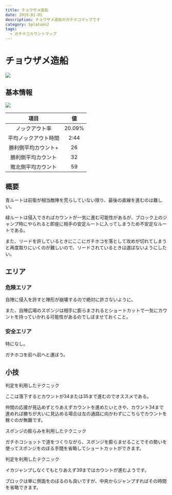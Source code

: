 ```yaml
---
title: チョウザメ造船
date: 2019-01-01
description: チョウザメ造船のガチホコマップです
category: Splatoon2
tags:
  - ガチホコカウントマップ
---
```


# チョウザメ造船

![](https://pbs.twimg.com/media/Ec3yYD7XoAAwcaH?format=jpg&name=large)

## 基本情報

![](https://pbs.twimg.com/media/EV-GbndXgAIDNNQ?format=png&name=large)

|         項目         |   値   |
| :------------------: | :----: |
|    ノックアウト率    | 20.09% |
| 平均ノックアウト時間 |  2:44  |
| 勝利側平均カウント+  |   26   |
|  勝利側平均カウント  |   32   |
|  敗北側平均カウント  |   59   |

## 概要

青ルートは前衛が相当敵陣を荒らしていない限り、最後の直線を進むのは難しい。

緑ルートは侵入できればカウントが一気に進む可能性があるが、ブロック上のジャンプ時にやられると即座に相手の安定ルートに入ってしまうため不安定なルートである。

また、リードを許しているときにここにガチホコを落として攻めが切れてしまうと再度取りにいくのが難しいので、リードされているときは選ばないようにしたい。

## エリア

### 危険エリア

自陣に侵入を許すと陣形が崩壊するので絶対に許さないように。

また、自陣広場のスポンジは相手に膨らまされるとショートカットで一気にカウントを持っていかれる可能性があるのでしぼませておくこと。

### 安全エリア

特になし。

ガチホコを前へ前へと運ぼう。

## 小技

判定を利用したテクニック

ここは落下するとカウントが34または35まで進むのでオススメである。

仲間の応援が見込めずとりあえずカウントを進めたいときや、カウント34まで進めれば勝ちが大いに見込める場合は左の通路に向かわずにこちらでカウントを稼ぐのが無難です。

スポンジの膨らみを利用したテクニック

ガチホコショットで道をつくりながら、スポンジを膨らませることでその勢いを使ってスポンジをのぼる手間を省略してショートカットができます。

判定を利用したテクニック

イカジャンプしなくてもとりあえず39まではカウントが進むようです。

ブロックは単に側面をのぼるのも良いですが、中央からジャンプすればその時間を省略できます。
